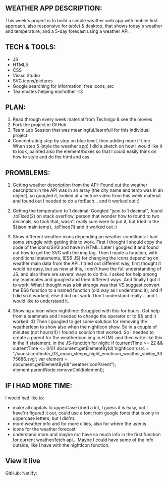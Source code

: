 ## WEATHER APP DESCRIPTION:

This week's project is to build a simple weather web app with mobile first approach, also responsive for tablet & desktop, that shows today's weather and temperature, and a 5-day forecast using a weather API.


## TECH & TOOLS:
- JS
- HTML5
- CSS
- Visual Studio
- SVG icons/pictures
- Google searching for information, free icons, etc
- Teammates helping eachother <3

## PLAN:
1. Read through every week material from Technigo & see the movies
2. Fork the project in GitHub
3. Team Lab Session that was meaningful/learnfull for this individual project
4. Concentrating step by step on blue level, then adding more if time. When step 5 (style the weather app) I did a sketch on how I would like it to look, painted also the element/boxes so that I could easily think on how to style and do the html and css.


## PROMBLEMS:
1. Getting weather description from the API:
Found out the weather description in the API was in an array (the city name and temp was in an object), so googled it, looked at a lecture video from this week material and found out I needed to do a forEach... and it worked out :)

2. Getting the temperature to 1 decimal:
Googled "json to 1 decimal", found .toFixed(2) on stack overflow, 
person that wonder how to round to two decimals, so took that,
wasn't really sure were to put it, but tried in the ${json.main.temp}, .toFixed(1) and it worked out :)

3. Show different weather icons depending on weather conditions:
I had some struggle with getting this to work. First I thought I should copy the code of the icons/SVG and have in HTML. Later I googled it and found out how to get the SVG with the img tag. Then I made a function, with conditional statements, (ES6 JS) for changing the icons depending on weather main data from the API. I tried out different way, first thought it would be easy, but as new at this, I don't have the full understanding of JS, and also there are several ways to do this. I asked for help among my teammates and googled and tried different ways. And finally I got it to work! What I thought was a bit strange was that VS suggest convert the ES6 function to a named function (old way as I understand it), and if I did so it worked, else it did not work. Don't understand really... and I would like to understand it.

4. Showing a icon when nighttime:
Struggled with this for hours. Got help from a teammate and I needed to change the operator or to && and it worked! :D Then I googled to get some solution for removing the weatherIcon to show also when the nightIcon show. So in a couple of minutes (not hours(!)) I found a solution that worked.
So I needed to create a parent for the weatherIcon img in HTML and then write like this in the if statement, in the JS-function for night:
if (currentTime >= 22 && currentTime <= 04){
        document.getElementById('nightIcon').src = './icons/iconfinder_03_moon_sleepy_night_emoticon_weather_smiley_3375686.svg';
        var element = document.getElementById("weatherIconParent");
        element.parentNode.removeChild(element);

## IF I HAD MORE TIME:
I would had like to:
- make all capitals to upperCase (tried a lot, I guess it is easy, but I have'nt figured it out, could use a font from google fonts that is only in uppercase letters, but I did'nt.
- more weather info and for more cities, also for where the user is
- icons for the weather forecast
- understand more and maybe not have so much info in the first function for current weather/fetch api... Maybe I could have some of the info outside, like I have with the nightIcon function.


## View it live

GitHub:
Netlify: 
